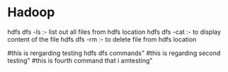 # Hadoop
hdfs dfs -ls :- list out all files from hdfs location
hdfs dfs -cat :- to display content of the file 
hdfs dfs -rm :- to delete file from hdfs location

#this is rergarding testing hdfs dfs commands"
#this is regarding second testing"
#this is fourth command that i amtesting"
